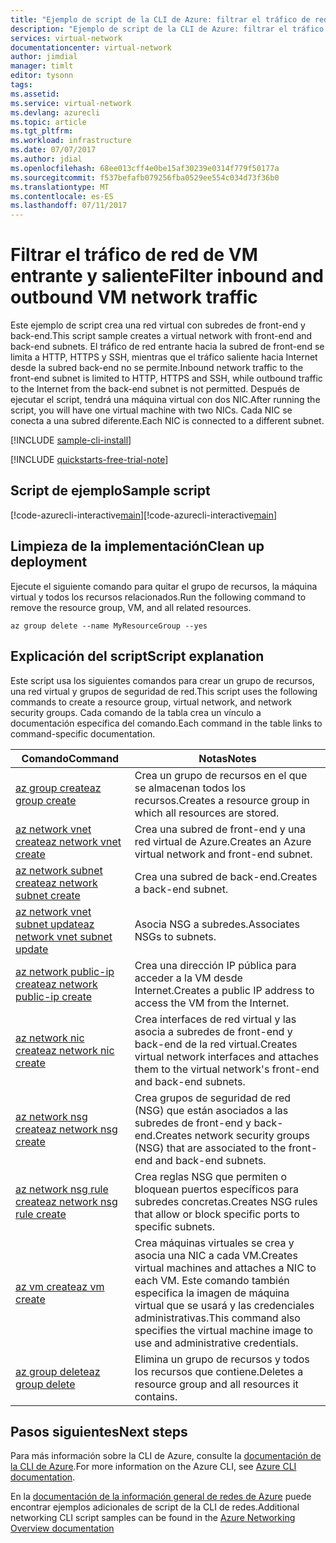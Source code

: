 ```yaml
---
title: "Ejemplo de script de la CLI de Azure: filtrar el tráfico de red de VM | Microsoft Docs"
description: "Ejemplo de script de la CLI de Azure: filtrar el tráfico de red de VM entrante y saliente."
services: virtual-network
documentationcenter: virtual-network
author: jimdial
manager: timlt
editor: tysonn
tags: 
ms.assetid: 
ms.service: virtual-network
ms.devlang: azurecli
ms.topic: article
ms.tgt_pltfrm: 
ms.workload: infrastructure
ms.date: 07/07/2017
ms.author: jdial
ms.openlocfilehash: 68ee013cff4e0be15af30239e0314f779f50177a
ms.sourcegitcommit: f537befafb079256fba0529ee554c034d73f36b0
ms.translationtype: MT
ms.contentlocale: es-ES
ms.lasthandoff: 07/11/2017
---
```

# <a name="filter-inbound-and-outbound-vm-network-traffic"></a><span data-ttu-id="ecaf3-103">Filtrar el tráfico de red de VM entrante y saliente</span><span class="sxs-lookup"><span data-stu-id="ecaf3-103">Filter inbound and outbound VM network traffic</span></span>

<span data-ttu-id="ecaf3-104">Este ejemplo de script crea una red virtual con subredes de front-end y back-end.</span><span class="sxs-lookup"><span data-stu-id="ecaf3-104">This script sample creates a virtual network with front-end and back-end subnets.</span></span> <span data-ttu-id="ecaf3-105">El tráfico de red entrante hacia la subred de front-end se limita a HTTP, HTTPS y SSH, mientras que el tráfico saliente hacia Internet desde la subred back-end no se permite.</span><span class="sxs-lookup"><span data-stu-id="ecaf3-105">Inbound network traffic to the front-end subnet is limited to HTTP, HTTPS and SSH, while outbound traffic to the Internet from the back-end subnet is not permitted.</span></span> <span data-ttu-id="ecaf3-106">Después de ejecutar el script, tendrá una máquina virtual con dos NIC.</span><span class="sxs-lookup"><span data-stu-id="ecaf3-106">After running the script, you will have one virtual machine with two NICs.</span></span> <span data-ttu-id="ecaf3-107">Cada NIC se conecta a una subred diferente.</span><span class="sxs-lookup"><span data-stu-id="ecaf3-107">Each NIC is connected to a different subnet.</span></span>

[!INCLUDE [sample-cli-install](../../../includes/sample-cli-install.md)]

[!INCLUDE [quickstarts-free-trial-note](../../../includes/quickstarts-free-trial-note.md)]

## <a name="sample-script"></a><span data-ttu-id="ecaf3-108">Script de ejemplo</span><span class="sxs-lookup"><span data-stu-id="ecaf3-108">Sample script</span></span>


<span data-ttu-id="ecaf3-109">[!code-azurecli-interactive[main](../../../cli_scripts/virtual-network/filter-network-traffic/filter-network-traffic.sh  "Filtrar el tráfico de red de VM")]</span><span class="sxs-lookup"><span data-stu-id="ecaf3-109">[!code-azurecli-interactive[main](../../../cli_scripts/virtual-network/filter-network-traffic/filter-network-traffic.sh  "Filter VM network traffic")]</span></span>

## <a name="clean-up-deployment"></a><span data-ttu-id="ecaf3-110">Limpieza de la implementación</span><span class="sxs-lookup"><span data-stu-id="ecaf3-110">Clean up deployment</span></span> 

<span data-ttu-id="ecaf3-111">Ejecute el siguiente comando para quitar el grupo de recursos, la máquina virtual y todos los recursos relacionados.</span><span class="sxs-lookup"><span data-stu-id="ecaf3-111">Run the following command to remove the resource group, VM, and all related resources.</span></span>

```azurecli
az group delete --name MyResourceGroup --yes
```

## <a name="script-explanation"></a><span data-ttu-id="ecaf3-112">Explicación del script</span><span class="sxs-lookup"><span data-stu-id="ecaf3-112">Script explanation</span></span>

<span data-ttu-id="ecaf3-113">Este script usa los siguientes comandos para crear un grupo de recursos, una red virtual y grupos de seguridad de red.</span><span class="sxs-lookup"><span data-stu-id="ecaf3-113">This script uses the following commands to create a resource group, virtual network,  and network security groups.</span></span> <span data-ttu-id="ecaf3-114">Cada comando de la tabla crea un vínculo a documentación específica del comando.</span><span class="sxs-lookup"><span data-stu-id="ecaf3-114">Each command in the table links to command-specific documentation.</span></span>

| <span data-ttu-id="ecaf3-115">Comando</span><span class="sxs-lookup"><span data-stu-id="ecaf3-115">Command</span></span> | <span data-ttu-id="ecaf3-116">Notas</span><span class="sxs-lookup"><span data-stu-id="ecaf3-116">Notes</span></span> |
|---|---|
| [<span data-ttu-id="ecaf3-117">az group create</span><span class="sxs-lookup"><span data-stu-id="ecaf3-117">az group create</span></span>](/cli/azure/group#create) | <span data-ttu-id="ecaf3-118">Crea un grupo de recursos en el que se almacenan todos los recursos.</span><span class="sxs-lookup"><span data-stu-id="ecaf3-118">Creates a resource group in which all resources are stored.</span></span> |
| [<span data-ttu-id="ecaf3-119">az network vnet create</span><span class="sxs-lookup"><span data-stu-id="ecaf3-119">az network vnet create</span></span>](/cli/azure/network/vnet#create) | <span data-ttu-id="ecaf3-120">Crea una subred de front-end y una red virtual de Azure.</span><span class="sxs-lookup"><span data-stu-id="ecaf3-120">Creates an Azure virtual network and front-end subnet.</span></span> |
| [<span data-ttu-id="ecaf3-121">az network subnet create</span><span class="sxs-lookup"><span data-stu-id="ecaf3-121">az network subnet create</span></span>](/cli/azure/network/vnet/subnet#create) | <span data-ttu-id="ecaf3-122">Crea una subred de back-end.</span><span class="sxs-lookup"><span data-stu-id="ecaf3-122">Creates a back-end subnet.</span></span> |
| [<span data-ttu-id="ecaf3-123">az network vnet subnet update</span><span class="sxs-lookup"><span data-stu-id="ecaf3-123">az network vnet subnet update</span></span>](/cli/azure/network/vnet/subnet#update) | <span data-ttu-id="ecaf3-124">Asocia NSG a subredes.</span><span class="sxs-lookup"><span data-stu-id="ecaf3-124">Associates NSGs to subnets.</span></span> |
| [<span data-ttu-id="ecaf3-125">az network public-ip create</span><span class="sxs-lookup"><span data-stu-id="ecaf3-125">az network public-ip create</span></span>](/cli/azure/network/public-ip#create) | <span data-ttu-id="ecaf3-126">Crea una dirección IP pública para acceder a la VM desde Internet.</span><span class="sxs-lookup"><span data-stu-id="ecaf3-126">Creates a public IP address to access the VM from the Internet.</span></span> |
| [<span data-ttu-id="ecaf3-127">az network nic create</span><span class="sxs-lookup"><span data-stu-id="ecaf3-127">az network nic create</span></span>](/cli/azure/network/nic#create) | <span data-ttu-id="ecaf3-128">Crea interfaces de red virtual y las asocia a subredes de front-end y back-end de la red virtual.</span><span class="sxs-lookup"><span data-stu-id="ecaf3-128">Creates virtual network interfaces and attaches them to the virtual network's front-end and back-end subnets.</span></span> |
| [<span data-ttu-id="ecaf3-129">az network nsg create</span><span class="sxs-lookup"><span data-stu-id="ecaf3-129">az network nsg create</span></span>](/cli/azure/network/nsg#create) | <span data-ttu-id="ecaf3-130">Crea grupos de seguridad de red (NSG) que están asociados a las subredes de front-end y back-end.</span><span class="sxs-lookup"><span data-stu-id="ecaf3-130">Creates network security groups (NSG) that are associated to the front-end and back-end subnets.</span></span> |
| [<span data-ttu-id="ecaf3-131">az network nsg rule create</span><span class="sxs-lookup"><span data-stu-id="ecaf3-131">az network nsg rule create</span></span>](/cli/azure/network/nsg/rule#create) |<span data-ttu-id="ecaf3-132">Crea reglas NSG que permiten o bloquean puertos específicos para subredes concretas.</span><span class="sxs-lookup"><span data-stu-id="ecaf3-132">Creates NSG rules that allow or block specific ports to specific subnets.</span></span> |
| [<span data-ttu-id="ecaf3-133">az vm create</span><span class="sxs-lookup"><span data-stu-id="ecaf3-133">az vm create</span></span>](/cli/azure/vm#create) | <span data-ttu-id="ecaf3-134">Crea máquinas virtuales se crea y asocia una NIC a cada VM.</span><span class="sxs-lookup"><span data-stu-id="ecaf3-134">Creates virtual machines and attaches a NIC to each VM.</span></span> <span data-ttu-id="ecaf3-135">Este comando también especifica la imagen de máquina virtual que se usará y las credenciales administrativas.</span><span class="sxs-lookup"><span data-stu-id="ecaf3-135">This command also specifies the virtual machine image to use and administrative credentials.</span></span> |
| [<span data-ttu-id="ecaf3-136">az group delete</span><span class="sxs-lookup"><span data-stu-id="ecaf3-136">az group delete</span></span>](/cli/azure/group#delete) | <span data-ttu-id="ecaf3-137">Elimina un grupo de recursos y todos los recursos que contiene.</span><span class="sxs-lookup"><span data-stu-id="ecaf3-137">Deletes a resource group and all resources it contains.</span></span> |

## <a name="next-steps"></a><span data-ttu-id="ecaf3-138">Pasos siguientes</span><span class="sxs-lookup"><span data-stu-id="ecaf3-138">Next steps</span></span>

<span data-ttu-id="ecaf3-139">Para más información sobre la CLI de Azure, consulte la [documentación de la CLI de Azure](/cli/azure/overview).</span><span class="sxs-lookup"><span data-stu-id="ecaf3-139">For more information on the Azure CLI, see [Azure CLI documentation](/cli/azure/overview).</span></span>

<span data-ttu-id="ecaf3-140">En la [documentación de la información general de redes de Azure](../cli-samples.md) puede encontrar ejemplos adicionales de script de la CLI de redes.</span><span class="sxs-lookup"><span data-stu-id="ecaf3-140">Additional networking CLI script samples can be found in the [Azure Networking Overview documentation](../cli-samples.md)</span></span>